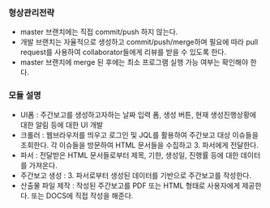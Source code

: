 ### 형상관리전략
- master 브랜치에는 직접 commit/push 하지 않는다.
- 개발 브랜치는 자율적으로 생성하고 commit/push/merge하며 필요에 따라 pull request를 사용하여 collaborator들에게 리뷰를 받을 수 있도록 한다.
- master 브랜치에 merge 된 후에는 최소 프로그램 실행 가능 여부는 확인해야 한다. 

### 모듈 설명
- UI폼 : 주간보고를 생성하고자하는 날짜 입력 폼, 생성 버튼, 현재 생성진행상황에 대한 알림 등에 대한 UI 개발
- 크롤러 : 웹브라우저를 띄우고 로그인 및 JQL를 활용하여 주간보고 대상 이슈들을 조회한다.
각 이슈들을 방문하여 HTML 문서들을 수집하고 3. 파서에게 전달한다.
- 파서 : 전달받은 HTML 문서들로부터 제목, 기한, 생성일, 진행률 등에 대한 데이터를 가져온다.
- 주간보고 생성 : 3. 파서로부터 생성된 데이터를 기반으로 주간보고를 작성한다.
- 산출물 파일 제작 : 작성된 주간보고를 PDF 또는 HTML 형태로 사용자에게 제공한다. 또는 DOCS에 직접 작성을 해준다.